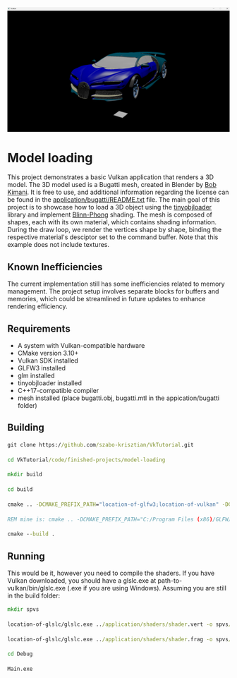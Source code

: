 <p align="center">
    <img src="https://github.com/szabo-krisztian/VkTutorial/blob/development/images/bugatti.png" alt="bugatti" />
</p>

# Model loading

This project demonstrates a basic Vulkan application that renders a 3D model. The 3D model used is a Bugatti mesh, created in Blender by [Bob Kimani](https://free3d.com/3d-model/bugatti-chiron-2017-model-31847.html). It is free to use, and additional information regarding the license can be found in the [application/bugatti/README.txt](https://github.com/szabo-krisztian/VkTutorial/blob/master/code/finished-projects/model-loading/application/bugatti/README.txt) file. The main goal of this project is to showcase how to load a 3D object using the [tinyobjloader](https://github.com/tinyobjloader/tinyobjloader?tab=License-1-ov-file#readme) library and implement [Blinn-Phong](https://en.wikipedia.org/wiki/Blinn–Phong_reflection_model) shading. The mesh is composed of shapes, each with its own material, which contains shading information. During the draw loop, we render the vertices shape by shape, binding the respective material's desciptor set to the command buffer. Note that this example does not include textures.

## Known Inefficiencies

The current implementation still has some inefficiencies related to memory management. The project setup involves separate blocks for buffers and memories, which could be streamlined in future updates to enhance rendering efficiency.

## Requirements

- A system with Vulkan-compatible hardware
- CMake version 3.10+
- Vulkan SDK installed
- GLFW3 installed
- glm installed
- tinyobjloader installed
- C++17-compatible compiler
- mesh installed (place bugatti.obj, bugatti.mtl in the appication/bugatti folder)

## Building
```bat
git clone https://github.com/szabo-krisztian/VkTutorial.git

cd VkTutorial/code/finished-projects/model-loading

mkdir build

cd build

cmake .. -DCMAKE_PREFIX_PATH="location-of-glfw3;location-of-vulkan" -DGLM_PATH="location-of-glm"

REM mine is: cmake .. -DCMAKE_PREFIX_PATH="C:/Program Files (x86)/GLFW/lib/cmake;C:/VulkanAPI/Lib/cmake" -DGLM_PATH="C:/glm"

cmake --build .
```

## Running
This would be it, however you need to compile the shaders. If you have Vulkan downloaded, you should have a glslc.exe at path-to-vulkan/bin/glslc.exe (.exe if you are using Windows). Assuming you are still in the build folder:

```bat
mkdir spvs

location-of-glslc/glslc.exe ../application/shaders/shader.vert -o spvs/vert.spv

location-of-glslc/glslc.exe ../application/shaders/shader.frag -o spvs/frag.spv

cd Debug

Main.exe
```